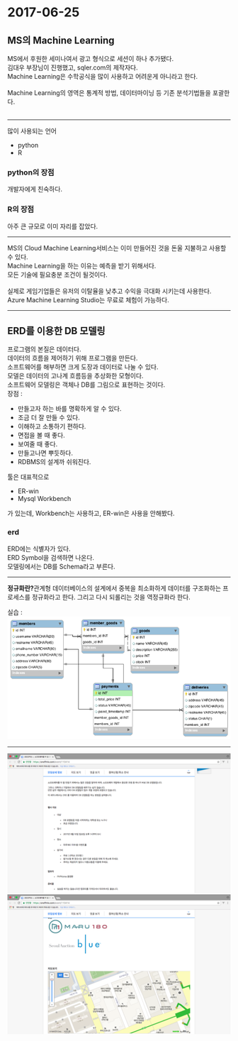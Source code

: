# 2017-06-25
<h2>MS의 Machine Learning</h2>
MS에서 후원한 세미나여서 광고 형식으로 세션이 하나 추가됐다.<br>
김대우 부장님이 진행했고, sqler.com의 제작자다.<br>
Machine Learning은 수학공식을 많이 사용하고 어려운게 아니라고 한다.<br>
<br>
Machine Learning의 영역은 통계적 방법, 데이터마이닝 등 기존 분석기법들을 포괄한다.<br>
<br>
<hr>
많이 사용되는 언어
<ul>
    <li>python</li>
    <li>R</li>
</ul>
<h3>python의 장점</h3>
개발자에게 친숙하다.
<h3>R의 장점</h3>
아주 큰 규모로 이미 자리를 잡았다.
<hr>
MS의 Cloud Machine Learning서비스는 이미 만들어진 것을 돈울 지불하고 사용할 수 있다.<br>
Machine Learning을 하는 이유는 예측을 받기 위해서다.<br>
모든 기술에 필요충분 조건이 될것이다.<br>
<br>
실제로 게임기업들은 유저의 이탈율을 낮추고 수익을 극대화 시키는데 사용한다.<br>
Azure Machine Learning Studio는 무료로 체험이 가능하다.<br>
<hr>
<h2>ERD를 이용한 DB 모델링</h2>
프로그램의 본질은 데이터다.<br>
데이터의 흐름을 제어하기 위해 프로그램을 만든다.<br>
소프트웨어를 해부하면 크게 도장과 데이터로 나눌 수 있다.<br>
모델은 데이터의 고나계 흐름등을 추상화한 모형이다.<br>
소프트웨어 모델링은 객체나 DB를 그림으로 표현하는 것이다.<br>
장점 :
<ul>
    <li>만들고자 하는 바를 명확하게 알 수 있다.</li>
    <li>조금 더 잘 만들 수 있다.</li>
    <li>이해하고 소통하기 편하다.</li>
    <li>면접을 볼 때 좋다.</li>
    <li>보여줄 때 좋다.</li>
    <li>만들고나면 뿌듯하다.</li>
    <li>RDBMS의 설계까 쉬워진다.</li>
</ul>
툴은 대표적으로
<ul>
    <li>ER-win</li>
    <li>Mysql Workbench</li>
</ul>
가 있는데, Workbench는 사용하고, ER-win은 사용을 안해봤다.<br>
<h3>erd</h3>
ERD에는 식별자가 있다.<br>
ERD Symbol을 검색하면 나온다.<br>
모델링에서는 DB를 Schema라고 부른다.<br>
<hr>
<strong>정규화란?</strong>관계형 데이터베이스의 설계에서 중복을 최소화하게 데이터를 구조화하는 프로세스를 정규화라고 한다. 그리고 다시 되롤리는 것을 역정규화라 한다.<br>

실습 : ![db](ERD.png)
<hr>

![1](1.png)
![2](2.png)